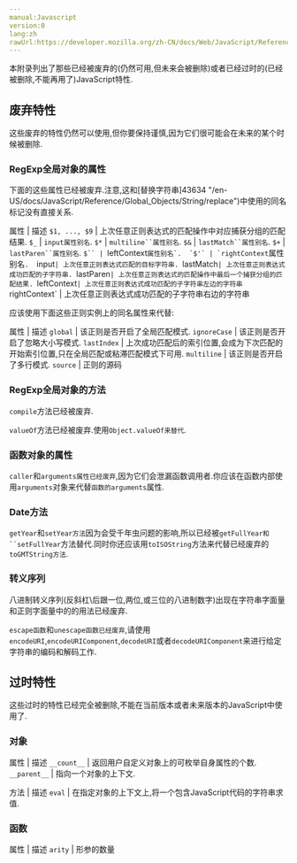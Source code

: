 ```yaml
---
manual:Javascript
version:0
lang:zh
rawUrl:https://developer.mozilla.org/zh-CN/docs/Web/JavaScript/Reference/Deprecated_and_obsolete_features
---
```







本附录列出了那些已经被废弃的(仍然可用,但未来会被删除)或者已经过时的(已经被删除,不能再用了)JavaScript特性.


## 废弃特性<a name="废弃特性"></a>


这些废弃的特性仍然可以使用,但你要保持谨慎,因为它们很可能会在未来的某个时候被删除.


### RegExp全局对象的属性<a name="RegExp_Properties"></a>


下面的这些属性已经被废弃.注意,这和[替换字符串]43634 "/en-US/docs/JavaScript/Reference/Global_Objects/String/replace")中使用的同名标记没有直接关系.


属性 | 描述 
`$1, ..., $9` | 上次任意正则表达式的匹配操作中对应捕获分组的匹配结果. 
`$_` | `input属性别名`. 
`$*` | `multiline``属性别名`. 
`$&` | `lastMatch``属性别名`. 
`$+` | `lastParen``属性别名`. 
`$`` | `leftContext``属性别名`. 
`$'` | `rightContext``属性别名`. 
`input` | 上次任意正则表达式匹配的目标字符串. 
`lastMatch` | 上次任意正则表达式成功匹配的子字符串. 
`lastParen` | 上次任意正则表达式的匹配操作中最后一个捕获分组的匹配结果. 
`leftContext` | 上次任意正则表达式成功匹配的子字符串左边的字符串 
`rightContext` | 上次任意正则表达式成功匹配的子字符串右边的字符串 



应该使用下面这些正则实例上的同名属性来代替:


属性 | 描述 
`global` | 该正则是否开启了全局匹配模式. 
`ignoreCase` | 该正则是否开启了忽略大小写模式. 
`lastIndex` | 上次成功匹配后的索引位置,会成为下次匹配的开始索引位置,只在全局匹配或粘滞匹配模式下可用. 
`multiline` | 该正则是否开启了多行模式. 
`source` | 正则的源码 


### RegExp全局对象的方法<a name="RegExp_Methods"></a>


`compile`方法已经被废弃.



`valueOf`方法已经被废弃.使用`Object.valueOf来替代`.


### 函数对象的属性<a name="函数对象的属性"></a>


`caller`和`arguments属性已经废弃`,因为它们会泄漏函数调用者.你应该在函数内部使用`arguments`对象来代替`函数的arguments`属性.


### Date方法<a name="Date方法"></a>


`getYear`和`setYear方法`因为会受千年虫问题的影响,所以已经被`getFullYear和``setFullYear`方法替代.同时你还应该用`toISOString`方法来代替已经废弃的`toGMTString方法`.


### 转义序列<a name="Escape_Sequences"></a>


八进制转义序列(反斜杠\后跟一位,两位,或三位的八进制数字)出现在字符串字面量和正则字面量中的的用法已经废弃.



`escape函数`和`unescape函数已经废弃`,请使用`encodeURI`,`encodeURIComponent`,`decodeURI`或者`decodeURIComponent`来进行给定字符串的编码和解码工作.


## 过时特性<a name="过时特性"></a>


这些过时的特性已经完全被删除,不能在当前版本或者未来版本的JavaScript中使用了.


### 对象<a name="对象"></a>

属性 | 描述 
`__count__` | 返回用户自定义对象上的可枚举自身属性的个数. 
`__parent__` | 指向一个对象的上下文. 


方法 | 描述 
`eval` | 在指定对象的上下文上,将一个包含JavaScript代码的字符串求值. 


### 函数<a name="函数"></a>

属性 | 描述 
`arity` | 形参的数量 








